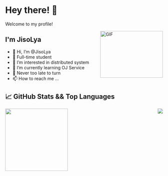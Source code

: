 # Hey there! 👋
Welcome to my profile!

<a>
  <img align="right" height="150px" width="200px" alt="GIF" src="https://raw.githubusercontent.com/haoruilee/haoruilee/master/pic/pusheencode.gif" />
</a>

## I'm JisoLya

- 👋 Hi, I’m @JisoLya
- 🔭 Full-time student
- 👀 I’m interested in distributed system
- 🌱 I’m currently learning OJ Service
- 🙋 Never too late to turn
- 📫 How to reach me ...

## 📈 GitHub Stats && Top Languages
<a>
  <img align="left" height="200px" src="https://github-readme-stats.vercel.app/api?username=JisoLya&hide_title=true&hide_border=true&show_icons=true&include_all_commits=true&line_height=21&bg_color=0,EC6C6C,FFD479,FFFC79,73FA79&theme=graywhite" />
</a>
<a>
  <img align="right" src="https://github-readme-stats.vercel.app/api/top-langs/?username=JisoLya" />
</a>


<!---
JisoLya/JisoLya is a ✨ special ✨ repository because its `README.md` (this file) appears on your GitHub profile.
You can click the Preview link to take a look at your changes.
--->
